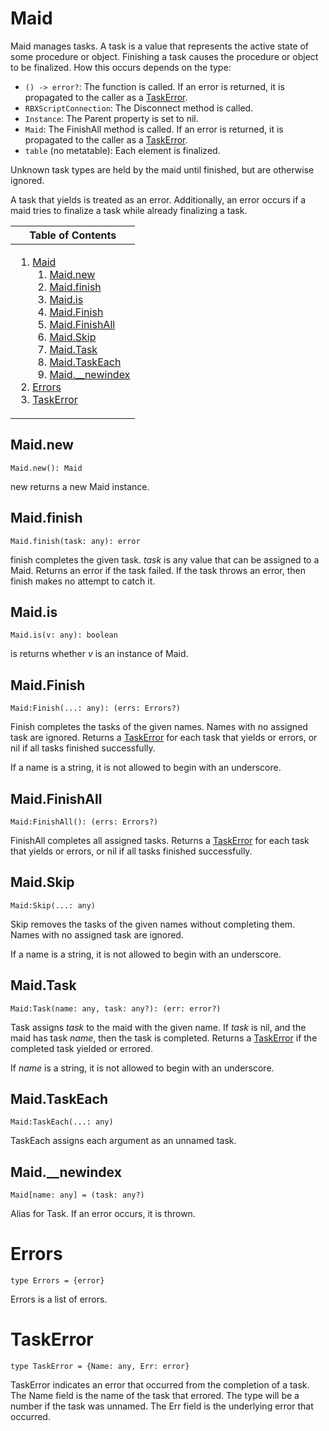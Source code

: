 # Maid
[Maid]: #user-content-maid

Maid manages tasks. A task is a value that represents the active state
of some procedure or object. Finishing a task causes the procedure or object
to be finalized. How this occurs depends on the type:

- `() -> error?`: The function is called. If an error is returned, it is
  propagated to the caller as a [TaskError][TaskError].
- `RBXScriptConnection`: The Disconnect method is called.
- `Instance`: The Parent property is set to nil.
- `Maid`: The FinishAll method is called. If an error is returned, it is
  propagated to the caller as a [TaskError][TaskError].
- `table` (no metatable): Each element is finalized.

Unknown task types are held by the maid until finished, but are otherwise
ignored.

A task that yields is treated as an error. Additionally, an error occurs if a
maid tries to finalize a task while already finalizing a task.

<table>
<thead><tr><th>Table of Contents</th></tr></thead>
<tbody><tr><td>

1. [Maid][Maid]
	1. [Maid.new][Maid.new]
	2. [Maid.finish][Maid.finish]
	3. [Maid.is][Maid.is]
	4. [Maid.Finish][Maid.Finish]
	5. [Maid.FinishAll][Maid.FinishAll]
	6. [Maid.Skip][Maid.Skip]
	7. [Maid.Task][Maid.Task]
	8. [Maid.TaskEach][Maid.TaskEach]
	9. [Maid.\__newindex][Maid.\__newindex]
2. [Errors][Errors]
3. [TaskError][TaskError]

</td></tr></tbody>
</table>

## Maid.new
[Maid.new]: #user-content-maidnew
```
Maid.new(): Maid
```

new returns a new Maid instance.

## Maid.finish
[Maid.finish]: #user-content-maidfinish
```
Maid.finish(task: any): error
```

finish completes the given task. *task* is any value that can be
assigned to a Maid. Returns an error if the task failed. If the task throws
an error, then finish makes no attempt to catch it.

## Maid.is
[Maid.is]: #user-content-maidis
```
Maid.is(v: any): boolean
```

is returns whether *v* is an instance of Maid.

## Maid.Finish
[Maid.Finish]: #user-content-maidfinish
```
Maid:Finish(...: any): (errs: Errors?)
```

Finish completes the tasks of the given names. Names with no assigned
task are ignored. Returns a [TaskError][TaskError] for each task that yields
or errors, or nil if all tasks finished successfully.

If a name is a string, it is not allowed to begin with an underscore.

## Maid.FinishAll
[Maid.FinishAll]: #user-content-maidfinishall
```
Maid:FinishAll(): (errs: Errors?)
```

FinishAll completes all assigned tasks. Returns a [TaskError][TaskError]
for each task that yields or errors, or nil if all tasks finished
successfully.

## Maid.Skip
[Maid.Skip]: #user-content-maidskip
```
Maid:Skip(...: any)
```

Skip removes the tasks of the given names without completing them. Names
with no assigned task are ignored.

If a name is a string, it is not allowed to begin with an underscore.

## Maid.Task
[Maid.Task]: #user-content-maidtask
```
Maid:Task(name: any, task: any?): (err: error?)
```

Task assigns *task* to the maid with the given name. If *task* is nil,
and the maid has task *name*, then the task is completed. Returns a
[TaskError][TaskError] if the completed task yielded or errored.

If *name* is a string, it is not allowed to begin with an underscore.

## Maid.TaskEach
[Maid.TaskEach]: #user-content-maidtaskeach
```
Maid:TaskEach(...: any)
```

TaskEach assigns each argument as an unnamed task.

## Maid.\__newindex
[Maid.\__newindex]: #user-content-maid__newindex
```
Maid[name: any] = (task: any?)
```

Alias for Task. If an error occurs, it is thrown.

# Errors
[Errors]: #user-content-errors
```
type Errors = {error}
```

Errors is a list of errors.

# TaskError
[TaskError]: #user-content-taskerror
```
type TaskError = {Name: any, Err: error}
```

TaskError indicates an error that occurred from the completion of a
task. The Name field is the name of the task that errored. The type will be a
number if the task was unnamed. The Err field is the underlying error that
occurred.

